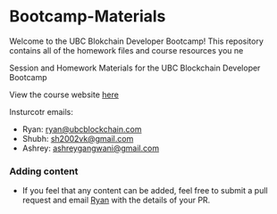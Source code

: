 # Bootcamp-Materials
Welcome to the UBC Blokchain Developer Bootcamp! This repository contains all of the homework files and course resources you ne

Session and Homework Materials for the UBC Blockchain Developer Bootcamp

View the course website [here](https://ubcblockchain.com)

Insturcotr emails:
- Ryan: [ryan@ubcblockchain.com](mailto:ryan@ubcblockchain.com)
- Shubh: [sh2002vk@gmail.com](mailto:sh2002vk@gmail.com)
- Ashrey: [ashreygangwani@gmail.com](mailto:ashreygangwani@gmail.com)

### Adding content
- If you feel that any content can be added, feel free to submit a pull request and email 
[Ryan](mailto:ryan@ubcblockchain.com) with the details of your PR.
